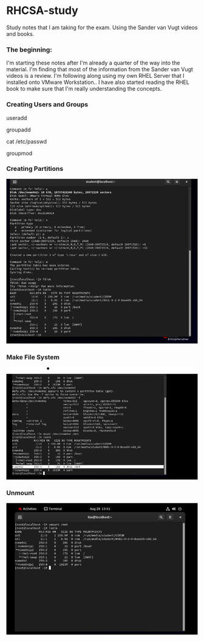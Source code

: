 # RHCSA-study
Study notes that I am taking for the exam. Using the Sander van Vugt videos and books.
<h3>The beginning:</h3>
<p>I'm starting these notes after I'm already a quarter of the way into the material. I'm finding that most of the information from the Sander van Vugt videos is a review. I'm following along using my own RHEL Server that I installed onto VMware Workstation.. I have also started reading the RHEL book to make sure that I'm really understanding the concepts.</p>
<h3>Creating Users and Groups</h3>
<p>useradd</p>
<p>groupadd</p>
<p>cat /etc/passwd</p>
<p>groupmod</p>
<h3>Creating Partitions</h3>
<p><img src="Screenshot 2023-08-27 213830.png"></p>
<h3> Make File System</h3>
<p><img src= "mkfs.png"></p>
<h3> Unmount </h3>
<p><img src ="unmount.png"></p> 
